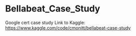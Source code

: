 # Bellabeat_Case_Study
Google cert case study
Link to Kaggle: https://www.kaggle.com/code/cmonitt/bellabeat-case-study
